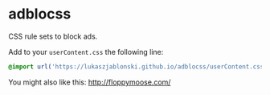 # adblocss
CSS rule sets to block ads.

Add to your `userContent.css` the following line:
```css
@import url('https://lukaszjablonski.github.io/adblocss/userContent.css');
```

You might also like this: http://floppymoose.com/
